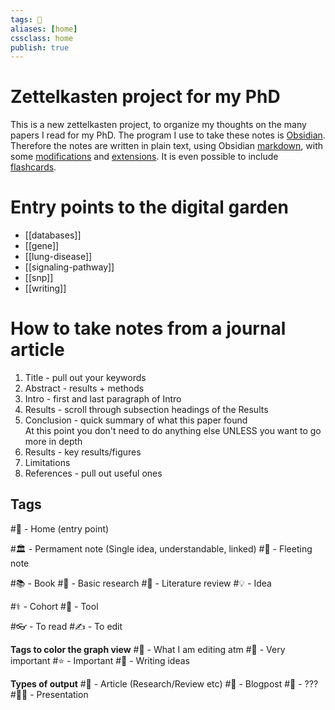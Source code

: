 ```yaml
---
tags: 🏡
aliases: [home]
cssclass: home
publish: true
---
```

# Zettelkasten project for my PhD
This is a new zettelkasten project, to organize my thoughts on the many papers I read for my PhD. The program I use to take these notes is [Obsidian](https://www.obsidian.md). Therefore the notes are written in plain text, using Obsidian [markdown](https://help.obsidian.md/How+to/Format+your+notes), with some [modifications](https://help.obsidian.md/How+to/Use+callouts) and [extensions](https://obsidian.md/plugins). It is even possible to include [flashcards](https://github.com/NeuraCache/markdown-flashcards-spaced-repetition).

# Entry points to the digital garden
 - [[databases]]
 - [[gene]]
 - [[lung-disease]]
 - [[signaling-pathway]]
 - [[snp]]
 - [[writing]]

# How to take notes from a journal article
1. Title - pull out your keywords
2. Abstract - results + methods
3. Intro - first and last paragraph of Intro
4. Results - scroll through subsection headings of the Results
5. Conclusion - quick summary of what this paper found <br />At this point you don't need to do anything else UNLESS you want to go more in depth
6. Results - key results/figures
7. Limitations
8. References - pull out useful ones

## Tags
#🏡 - Home (entry point)

#🏛 - Permament note (Single idea, understandable, linked)
#💨 - Fleeting note

#📚 - Book
#🔬 - Basic research
#🚀 - Literature review
#💡 - Idea

#⚕️ - Cohort
#📱 - Tool

#👓 - To read
#✍️ - To edit

**Tags to color the  graph view**
#🔖 - What I am editing atm
#🌟 - Very important
#⭐️ - Important
#📒 - Writing ideas

**Types of output**
#📕 - Article (Research/Review etc)
#📗 - Blogpost
#📘 - ???
#🧑‍🏫 - Presentation
